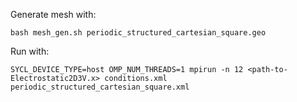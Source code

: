 Generate mesh with:

```
bash mesh_gen.sh periodic_structured_cartesian_square.geo
```

Run with:

```
SYCL_DEVICE_TYPE=host OMP_NUM_THREADS=1 mpirun -n 12 <path-to-Electrostatic2D3V.x> conditions.xml periodic_structured_cartesian_square.xml
```

